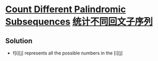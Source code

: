 # [Count Different Palindromic Subsequences](https://leetcode.com/problems/count-different-palindromic-subsequences) [统计不同回文子序列](https://leetcode-cn.com/problems/count-different-palindromic-subsequences)

## Solution
* f\[i]\[j] represents all the possible numbers in the \[i]\[j]
